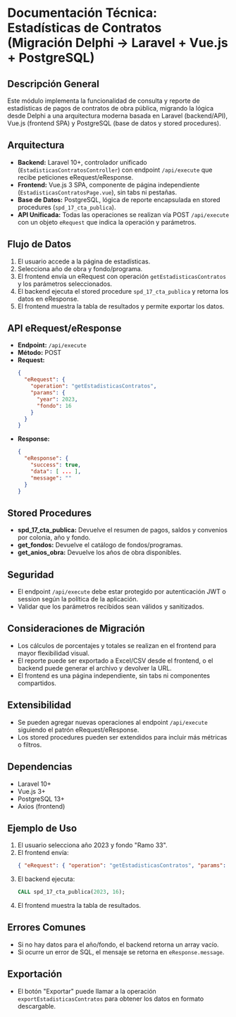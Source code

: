 # Documentación Técnica: Estadísticas de Contratos (Migración Delphi → Laravel + Vue.js + PostgreSQL)

## Descripción General
Este módulo implementa la funcionalidad de consulta y reporte de estadísticas de pagos de contratos de obra pública, migrando la lógica desde Delphi a una arquitectura moderna basada en Laravel (backend/API), Vue.js (frontend SPA) y PostgreSQL (base de datos y stored procedures).

## Arquitectura
- **Backend:** Laravel 10+, controlador unificado (`EstadisticasContratosController`) con endpoint `/api/execute` que recibe peticiones eRequest/eResponse.
- **Frontend:** Vue.js 3 SPA, componente de página independiente (`EstadisticasContratosPage.vue`), sin tabs ni pestañas.
- **Base de Datos:** PostgreSQL, lógica de reporte encapsulada en stored procedures (`spd_17_cta_publica`).
- **API Unificada:** Todas las operaciones se realizan vía POST `/api/execute` con un objeto `eRequest` que indica la operación y parámetros.

## Flujo de Datos
1. El usuario accede a la página de estadísticas.
2. Selecciona año de obra y fondo/programa.
3. El frontend envía un eRequest con operación `getEstadisticasContratos` y los parámetros seleccionados.
4. El backend ejecuta el stored procedure `spd_17_cta_publica` y retorna los datos en eResponse.
5. El frontend muestra la tabla de resultados y permite exportar los datos.

## API eRequest/eResponse
- **Endpoint:** `/api/execute`
- **Método:** POST
- **Request:**
  ```json
  {
    "eRequest": {
      "operation": "getEstadisticasContratos",
      "params": {
        "year": 2023,
        "fondo": 16
      }
    }
  }
  ```
- **Response:**
  ```json
  {
    "eResponse": {
      "success": true,
      "data": [ ... ],
      "message": ""
    }
  }
  ```

## Stored Procedures
- **spd_17_cta_publica:** Devuelve el resumen de pagos, saldos y convenios por colonia, año y fondo.
- **get_fondos:** Devuelve el catálogo de fondos/programas.
- **get_anios_obra:** Devuelve los años de obra disponibles.

## Seguridad
- El endpoint `/api/execute` debe estar protegido por autenticación JWT o session según la política de la aplicación.
- Validar que los parámetros recibidos sean válidos y sanitizados.

## Consideraciones de Migración
- Los cálculos de porcentajes y totales se realizan en el frontend para mayor flexibilidad visual.
- El reporte puede ser exportado a Excel/CSV desde el frontend, o el backend puede generar el archivo y devolver la URL.
- El frontend es una página independiente, sin tabs ni componentes compartidos.

## Extensibilidad
- Se pueden agregar nuevas operaciones al endpoint `/api/execute` siguiendo el patrón eRequest/eResponse.
- Los stored procedures pueden ser extendidos para incluir más métricas o filtros.

## Dependencias
- Laravel 10+
- Vue.js 3+
- PostgreSQL 13+
- Axios (frontend)

## Ejemplo de Uso
1. El usuario selecciona año 2023 y fondo "Ramo 33".
2. El frontend envía:
   ```json
   { "eRequest": { "operation": "getEstadisticasContratos", "params": { "year": 2023, "fondo": 16 } } }
   ```
3. El backend ejecuta:
   ```sql
   CALL spd_17_cta_publica(2023, 16);
   ```
4. El frontend muestra la tabla de resultados.

## Errores Comunes
- Si no hay datos para el año/fondo, el backend retorna un array vacío.
- Si ocurre un error de SQL, el mensaje se retorna en `eResponse.message`.

## Exportación
- El botón "Exportar" puede llamar a la operación `exportEstadisticasContratos` para obtener los datos en formato descargable.

